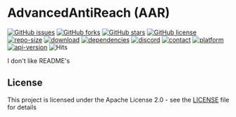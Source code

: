 # AdvancedAntiReach (AAR)

[![GitHub issues](https://img.shields.io/github/issues/illuminator3/AdvancedAntiReach)](https://github.com/illuminator3/AdvancedAntiReach/issues)
[![GitHub forks](https://img.shields.io/github/forks/illuminator3/AdvancedAntiReach)](https://github.com/illuminator3/AdvancedAntiReach/network)
[![GitHub stars](https://img.shields.io/github/stars/illuminator3/AdvancedAntiReach)](https://github.com/illuminator3/AdvancedAntiReach/stargazers)
[![GitHub license](https://img.shields.io/github/license/illuminator3/AdvancedAntiReach)](https://github.com/illuminator3/AdvancedAntiReach/blob/master/LICENSE)
[![repo-size](https://img.shields.io/github/repo-size/illuminator3/advancedantireach)]()
[![download](https://img.shields.io/badge/download-v1.0.0-critical)](https://github.com/illuminator3/AdvancedAntiReach/releases/tag/v1.0.0)
[![dependencies](https://img.shields.io/badge/dependencies-none-lightgrey)]()
[![discord](https://img.shields.io/badge/discord-coming%20soon-9cf)](https://discordapp.com)
[![contact](https://img.shields.io/badge/contact-hardt--j%40web.de-blueviolet)](mailto:hardt-j@web.de)
[![platform](https://img.shields.io/badge/platform-spigot-yellow)](https://www.spigotmc.org)
[![api-version](https://img.shields.io/badge/api--version-1.8.8-yellow)](https://www.spigotmc.org)
![Hits](https://hitcounter.pythonanywhere.com/count/tag.svg?url=https%3A%2F%2Fgithub.com%2Filluminator3%2Fadvancedantireach)

I don't like README's

## License

This project is licensed under the Apache License 2.0 - see the [LICENSE](LICENSE) file for details